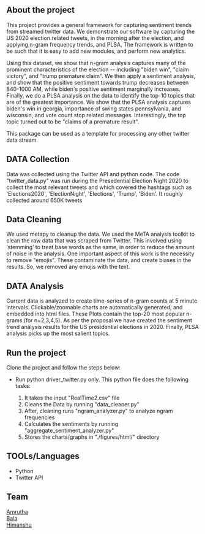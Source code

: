 
## About the project

This project provides a general framework for capturing sentiment trends from streamed twitter data. We demonstrate our software by capturing the US 2020 election related tweets, in the morning after the election, and applying n-gram frequency trends, and PLSA. The framework is written to be such that it is easy to add new modules, and perform new analytics. 

Using this dataset, we show that n-gram analysis captures many of the prominent characteristics of the election -- including "biden win", "claim victory", and "trump premature claim". We then apply a sentiment analysis, and show that the positive sentiment towards trump decreases between 840-1000 AM, while biden's positive sentiment marginally increases. Finally, we do a PLSA analysis on the data to identify the top-10 topics that are of the greatest importance. We show that the PLSA analysis captures biden's win in georgia, importance of swing states pennsylvania, and wisconsin, and vote count stop related messages. Interestingly, the top topic turned out to be "claims of a premature result".

This package can be used as a template for processing any other twitter data stream. 

## DATA Collection

Data was collected using the Twitter API and python code. The code "twitter_data.py" was run during the Presedential Election Night 2020 to collect the most relevant tweets and which covered the hashtags such as 'Elections2020', 'ElectionNight', 'Elections', 'Trump', 'Biden'. It roughly collected around 650K tweets

## Data Cleaning 

We used metapy to cleanup the data. We used the MeTA analysis toolkit to clean the raw data that was scraped from Twitter. This involved using ‘stemming’ to treat base words as the same, in order to reduce the amount of noise in the analysis. One important aspect of this work is the necessity to remove "emojis". These contaminate the data, and create biases in the results. So, we removed any emojis with the text. 

## DATA Analysis

Current data is analyzed to create time-series of n-gram counts at 5 minute intervals. Clickable/zoomable charts are automatically generated, and embedded into html files. These Plots contain the top-20 most popular n-grams (for n=2,3,4,5). As per the proposal we have created the sentiment trend analysis results for the US presidential elections in 2020. Finally, PLSA analysis picks up the most salient topics. 


## Run the project

Clone the project and follow the steps below: 


- Run python driver_twitter.py only. This python file does the following tasks: 

  1. It takes the input "RealTime2.csv" file 
  2. Cleans the Data by running "data_cleaner.py" 
  3. After, cleaning runs "ngram_analyzer.py" to analyze ngram frequencies
  4. Calculates the sentiments by running "aggregate_sentiment_analyzer.py" 
  5. Stores the charts/graphs in "./figures/html/" directory
 
## TOOLs/Languages

- Python
- Twitter API

  
 ## Team
 
 [Amrutha](https://github.com/amrutha97)\
 [Bala](https://github.com/balaksuiuc)\
 [Himanshu](https://github.com/hpandeycodeit)
